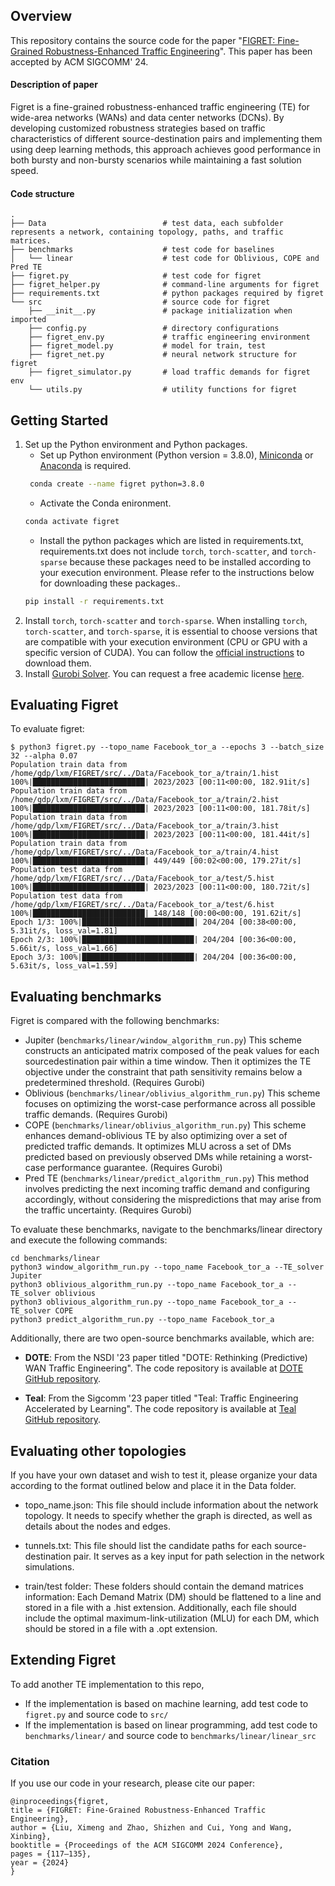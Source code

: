 ## Overview
This repository contains the source code for the paper "[FIGRET: Fine-Grained Robustness-Enhanced Traffic Engineering]((https://doi.org/10.1145/3651890.3672258))". This paper has been accepted by ACM SIGCOMM' 24.

#### Description of paper
Figret is a fine-grained robustness-enhanced traffic engineering (TE) for wide-area networks (WANs) and data center networks (DCNs). By developing customized robustness strategies based on traffic characteristics of different source-destination pairs and implementing them using deep learning methods, this approach achieves good performance in both bursty and non-bursty scenarios while maintaining a fast solution speed.

#### Code structure
```
.
├── Data                          # test data, each subfolder represents a network, containing topology, paths, and traffic matrices.
├── benchmarks                    # test code for baselines
│   └── linear                    # test code for Oblivious, COPE and Pred TE
├── figret.py                     # test code for figret
├── figret_helper.py              # command-line arguments for figret
├── requirements.txt              # python packages required by figret
└── src                           # source code for figret
    ├── __init__.py               # package initialization when imported
    ├── config.py                 # directory configurations
    ├── figret_env.py             # traffic engineering environment
    ├── figret_model.py           # model for train, test
    ├── figret_net.py             # neural network structure for figret
    ├── figret_simulator.py       # load traffic demands for figret env
    └── utils.py                  # utility functions for figret
```
## Getting Started
1. Set up the Python environment and Python packages.
   - Set up Python environment (Python version = 3.8.0), [Miniconda](https://docs.anaconda.com/free/anaconda/install/index.html) or [Anaconda](https://docs.anaconda.com/free/anaconda/install/index.html) is required.
    ```sh
     conda create --name figret python=3.8.0
    ```
   - Activate the Conda enironment.
    ```sh
    conda activate figret
    ```
   - Install the python packages which are listed in requirements.txt, requirements.txt does not include `torch`, `torch-scatter`, and `torch-sparse` because these packages need to be installed according to your execution environment. Please refer to the instructions below for downloading these packages..
    ```sh
    pip install -r requirements.txt
    ```
2. Install `torch`, `torch-scatter` and `torch-sparse`. When installing `torch`, `torch-scatter`, and `torch-sparse`, it is essential to choose versions that are compatible with your execution environment (CPU or GPU with a specific version of CUDA). You can follow the [official instructions](https://pytorch.org/get-started/previous-versions/) to download them.
3. Install [Gurobi Solver](https://www.gurobi.com). You can request a free academic license [here](https://www.gurobi.com/academia/academic-program-and-licenses/).

## Evaluating Figret
To evaluate figret:
```
$ python3 figret.py --topo_name Facebook_tor_a --epochs 3 --batch_size 32 --alpha 0.07
Population train data from /home/gdp/lxm/FIGRET/src/../Data/Facebook_tor_a/train/1.hist
100%|█████████████████████████| 2023/2023 [00:11<00:00, 182.91it/s]
Population train data from /home/gdp/lxm/FIGRET/src/../Data/Facebook_tor_a/train/2.hist
100%|█████████████████████████| 2023/2023 [00:11<00:00, 181.78it/s]
Population train data from /home/gdp/lxm/FIGRET/src/../Data/Facebook_tor_a/train/3.hist
100%|█████████████████████████| 2023/2023 [00:11<00:00, 181.44it/s]
Population train data from /home/gdp/lxm/FIGRET/src/../Data/Facebook_tor_a/train/4.hist
100%|█████████████████████████| 449/449 [00:02<00:00, 179.27it/s]
Population test data from /home/gdp/lxm/FIGRET/src/../Data/Facebook_tor_a/test/5.hist
100%|█████████████████████████| 2023/2023 [00:11<00:00, 180.72it/s]
Population test data from /home/gdp/lxm/FIGRET/src/../Data/Facebook_tor_a/test/6.hist
100%|█████████████████████████| 148/148 [00:00<00:00, 191.62it/s]
Epoch 1/3: 100%|█████████████████████████| 204/204 [00:38<00:00,  5.31it/s, loss_val=1.81]
Epoch 2/3: 100%|█████████████████████████| 204/204 [00:36<00:00,  5.66it/s, loss_val=1.66]
Epoch 3/3: 100%|█████████████████████████| 204/204 [00:36<00:00,  5.63it/s, loss_val=1.59]
```

## Evaluating benchmarks
Figret is compared with the following benchmarks:
- Jupiter (`benchmarks/linear/window_algorithm_run.py`) This scheme constructs an anticipated matrix composed of the peak values for each sourcedestination pair within a time window. Then it optimizes the TE objective under the constraint that path sensitivity remains below a predetermined threshold. (Requires Gurobi)
- Oblivious (`benchmarks/linear/oblivius_algorithm_run.py`) This scheme focuses on optimizing the worst-case performance across all possible traffic demands. (Requires Gurobi)
- COPE (`benchmarks/linear/oblivius_algorithm_run.py`) This scheme enhances demand-oblivious TE by also optimizing over a set of predicted traffic demands. It optimizes MLU across a set of DMs predicted based on previously observed DMs while retaining a worst-case performance guarantee. (Requires Gurobi)
- Pred TE (`benchmarks/linear/predict_algorithm_run.py`) This method involves predicting the next incoming traffic demand and configuring accordingly, without considering the mispredictions that may arise from the traffic uncertainty. (Requires Gurobi)

To evaluate these benchmarks, navigate to the benchmarks/linear directory and execute the following commands:
```
cd benchmarks/linear
python3 window_algorithm_run.py --topo_name Facebook_tor_a --TE_solver Jupiter
python3 oblivious_algorithm_run.py --topo_name Facebook_tor_a --TE_solver oblivious
python3 oblivious_algorithm_run.py --topo_name Facebook_tor_a --TE_solver COPE
python3 predict_algorithm_run.py --topo_name Facebook_tor_a
```
Additionally, there are two open-source benchmarks available, which are:
- **DOTE**: From the NSDI '23 paper titled "DOTE: Rethinking (Predictive) WAN Traffic Engineering". The code repository is available at [DOTE GitHub repository](https://github.com/PredWanTE/DOTE).

- **Teal**: From the Sigcomm '23 paper titled "Teal: Traffic Engineering Accelerated by Learning". The code repository is available at [Teal GitHub repository](https://github.com/harvard-cns/teal).

## Evaluating other topologies
If you have your own dataset and wish to test it, please organize your data according to the format outlined below and place it in the Data folder.

- topo_name.json: This file should include information about the network topology. It needs to specify whether the graph is directed, as well as details about the nodes and edges.

- tunnels.txt: This file should list the candidate paths for each source-destination pair. It serves as a key input for path selection in the network simulations.

- train/test folder: These folders should contain the demand matrices information: Each Demand Matrix (DM) should be flattened to a line and stored in a file with a .hist extension. Additionally, each file should include the optimal maximum-link-utilization (MLU) for each DM, which should be stored in a file with a .opt extension.

## Extending Figret
To add another TE implementation to this repo,
- If the implementation is based on machine learning, add test code to `figret.py` and source code to `src/`
- If the implementation is based on linear programming, add test code to `benchmarks/linear/` and source code to `benchmarks/linear/linear_src`

### Citation
If you use our code in your research, please cite our paper:
```
@inproceedings{figret,
title = {FIGRET: Fine-Grained Robustness-Enhanced Traffic Engineering},
author = {Liu, Ximeng and Zhao, Shizhen and Cui, Yong and Wang, Xinbing},
booktitle = {Proceedings of the ACM SIGCOMM 2024 Conference},
pages = {117–135},
year = {2024}
}
```